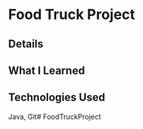 # Food Truck Project

## Details

## What I Learned

## Technologies Used
Java, Git# FoodTruckProject
